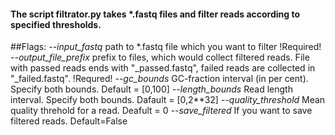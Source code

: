 #### The script filtrator.py takes *.fastq files and filter reads according to specified thresholds. 

##Flags: 
*--input_fastq* path to *.fastq file which you want to filter  !Required!
*--output_file_prefix* prefix to files, which would collect filtered reads. File with passed reads ends
with "_passed.fastq", failed reads are collected in "_failed.fastq". !Requred! 
*--gc_bounds* GC-fraction interval (in per cent). Specify both bounds. Default = [0,100] 
*--length_bounds* Read length interval. Specify both bounds. Dafault = [0,2**32] 
*--quality_threshold* Mean quality threhold for a read.  Deafult = 0
*--save_filtered* If you want to save filtered reads. Default=False 

